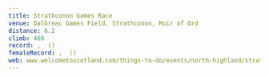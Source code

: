 ```yaml
---
title: Strathconon Games Race
venue: Dalbreac Games Field, Strathconon, Muir of Ord
distance: 6.2
climb: 460
record: ,  ()
femaleRecord: ,  ()
web: www.welcometoscotland.com/things-to-do/events/north-highland/strathconon-highland-games
---
```

